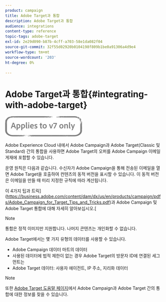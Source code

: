 ```yaml
---
product: campaign
title: Adobe Target과 통합
description: Adobe Target과 통합
audience: integrations
content-type: reference
topic-tags: adobe-target
exl-id: 2e29d090-b87b-4cff-a703-58e1da082f04
source-git-commit: 32f55d02920b0104198f809b1be0a91306a4d9e4
workflow-type: tm+mt
source-wordcount: '203'
ht-degree: 0%

---
```


# Adobe Target과 통합{#integrating-with-adobe-target}

![](../../assets/v7-only.svg)

Adobe Experience Cloud 내에서 Adobe Campaign과 Adobe Target(Classic 및 Standard) 간의 통합을 사용하면 Adobe Target의 오퍼를 Adobe Campaign 이메일 게재에 포함할 수 있습니다.

운영 원칙은 다음과 같습니다. 수신자가 Adobe Campaign을 통해 전송된 이메일을 열면 Adobe Target을 호출하여 컨텐츠의 동적 버전을 표시할 수 있습니다. 이 동적 버전은 이메일을 만들 때 미리 지정한 규칙에 따라 계산됩니다.

이 4가지 팁과 트릭](https://business.adobe.com/content/dam/dx/us/en/products/campaign/pdfs/Adobe_Campaign_for_Target_Tips_and_Tricks.pdf)과 Adobe Campaign 및 Adobe Target 통합에 대해 자세히 알아보십시오.[
>[!NOTE]
>
>통합은 정적 이미지만 지원합니다. 나머지 콘텐츠는 개인화할 수 없습니다.

Adobe Target에서는 몇 가지 유형의 데이터를 사용할 수 있습니다.

* Adobe Campaign 데이터 마트의 데이터
* 사용된 데이터에 법적 제한이 없는 경우 Adobe Target의 방문자 ID에 연결된 세그먼트는
* Adobe Target 데이터: 사용자 에이전트, IP 주소, 지리화 데이터

>[!NOTE]
>
>또한 [Adobe Target 도움말 페이지](https://experienceleague.adobe.com/docs/target/using/integrate/campaign-and-target.html)에서 Adobe Campaign과 Adobe Target 간의 통합에 대한 정보를 찾을 수 있습니다.
